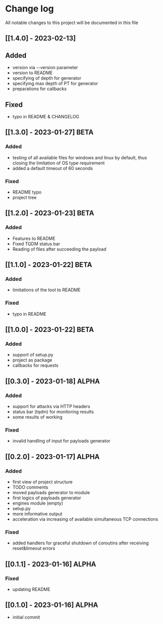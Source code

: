# Change log
All notable changes to this project will be documented in this file

## [[1.4.0] - 2023-02-13]
## Added
- version via --version parameter
- version to README
- specifying of depth for generator
- specifying max depth of PT for generator
- preparations for callbacks
## Fixed
- typo in README & CHANGELOG

## [[1.3.0] - 2023-01-27] BETA
### Added
- testing of all available files for windows and linux by default, thus closing the limitation of OS type requirement
- added a default timeout of 60 seconds
### Fixed
- README typo
- project tree

## [[1.2.0] - 2023-01-23] BETA
### Added
- Features to README
- Fixed TQDM status bar
- Reading of files after succeeding the payload

## [[1.1.0] - 2023-01-22] BETA
### Added
- limitations of the tool to README
### Fixed
- typo in README

## [[1.0.0] - 2023-01-22] BETA
### Added
- support of setup.py
- project as package
- callbacks for requests

## [[0.3.0] - 2023-01-18] ALPHA
### Added
- support for attacks via HTTP headers
- status bar (tqdm) for monitoring results
- some results of working
### Fixed
- invalid handling of input for payloads generator

## [[0.2.0] - 2023-01-17] ALPHA
### Added
- first view of project structure
- TODO comments
- moved payloads generator to module
- first logics of payloads generator
- engines module (empty)
- setup.py
- more informative output
- acceleration via increasing of available simultaneous TCP connections
### Fixed
- added handlers for graceful shutdown of coroutins after receiving reset&timeout errors

## [[0.1.1] - 2023-01-16] ALPHA
### Fixed
- updating README

## [[0.1.0] - 2023-01-16] ALPHA
- initial commit
